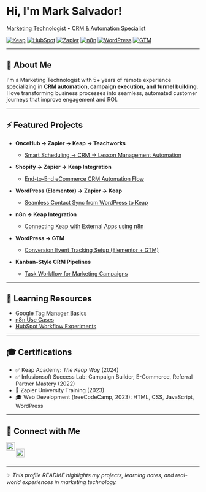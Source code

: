 # Hi, I'm Mark Salvador!  
[Marketing Technologist](https://github.com/marksalvador) • [CRM & Automation Specialist](https://www.linkedin.com/in/mark-allan-salvador-0832b1199)

[![Keap](https://img.shields.io/badge/CRM-Keap-green)](https://keap.com)
[![HubSpot](https://img.shields.io/badge/CRM-HubSpot-orange)](https://hubspot.com)
[![Zapier](https://img.shields.io/badge/Automation-Zapier-yellow)](https://zapier.com)
[![n8n](https://img.shields.io/badge/Automation-n8n-blue)](https://n8n.io)
[![WordPress](https://img.shields.io/badge/Web-WordPress-lightgrey)](https://wordpress.org)
[![GTM](https://img.shields.io/badge/Tracking-Google_Tag_Manager-blue)](https://tagmanager.google.com)

---

## 👋 About Me

I'm a Marketing Technologist with 5+ years of remote experience specializing in **CRM automation, campaign execution, and funnel building**.  
I love transforming business processes into seamless, automated customer journeys that improve engagement and ROI.

---

## ⚡ Featured Projects

- **OnceHub → Zapier → Keap → Teachworks**  
  - [Smart Scheduling → CRM → Lesson Management Automation](https://github.com/malsmr21/Integration-and-Automation-Flow-OnceHub-Zapier-Keap-Teachworks)  

- **Shopify → Zapier → Keap Integration**  
  - [End-to-End eCommerce CRM Automation Flow](https://github.com/malsmr21/ShopifyZapierKeap)  

- **WordPress (Elementor) → Zapier → Keap**  
  - [Seamless Contact Sync from WordPress to Keap](https://github.com/malsmr21/WordPress-Zapier-Keap)  

- **n8n → Keap Integration**  
  - [Connecting Keap with External Apps using n8n](https://github.com/marksalvador/keap-n8n-integration)  

- **WordPress → GTM**  
  - [Conversion Event Tracking Setup (Elementor + GTM)](https://github.com/marksalvador/wordpress-gtm)  

- **Kanban-Style CRM Pipelines**  
  - [Task Workflow for Marketing Campaigns](https://github.com/marksalvador/kanban-crm-pipeline)    

---

## 📖 Learning Resources

- [Google Tag Manager Basics](https://github.com/marksalvador/learning-resources/blob/main/gtm/intro.md)  
- [n8n Use Cases](https://github.com/marksalvador/learning-resources/blob/main/n8n/use-cases.md)  
- [HubSpot Workflow Experiments](https://github.com/marksalvador/learning-resources/blob/main/hubspot/crm-workflows.md)  

---

## 🎓 Certifications

- ✅ Keap Academy: *The Keap Way* (2024)  
- ✅ Infusionsoft Success Lab: Campaign Builder, E-Commerce, Referral Partner Mastery (2022)  
- 📜 Zapier University Training (2023)  
- 🎓 Web Development (freeCodeCamp, 2023): HTML, CSS, JavaScript, WordPress  

---

## 🤝 Connect with Me

[<img align="left" alt="LinkedIn" width="22px" src="https://cdn.jsdelivr.net/npm/simple-icons@v3/icons/linkedin.svg" />][linkedin]  
[<img align="left" alt="Twitter" width="22px" src="https://cdn.jsdelivr.net/npm/simple-icons@v3/icons/twitter.svg" />][twitter]  

<br clear="left"/>

[linkedin]: https://www.linkedin.com/in/mark-allan-salvador-0832b1199  
[twitter]: https://twitter.com/YOUR_HANDLE  

---

✨ *This profile README highlights my projects, learning notes, and real-world experiences in marketing technology.*
